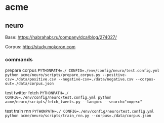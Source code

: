 # acme

## neuro

Base: https://habrahabr.ru/company/dca/blog/274027/

Corpus: http://study.mokoron.com

### commands

prepare corpus
```PYTHONPATH=./ CONFIG=./env/config/neuro/test.config.yml python acme/neuro/scripts/prepare_corpus.py --positive-csv=./data/positive.csv --negative-csv=./data/negative.csv --corpus-out=./data/corpus.json```

test twitter fetch
```PYTHONPATH=./ CONFIG=./env/config/neuro/test.config.yml python acme/neuro/scripts/fetch_tweets.py --lang=ru --search="яндекс"```

test train rnn
```PYTHONPATH=./ CONFIG=./env/config/neuro/test.config.yml python acme/neuro/scripts/train_rnn.py --corpus=./data/corpus.json```
